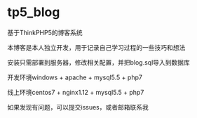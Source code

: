 # tp5_blog
基于ThinkPHP5的博客系统

本博客是本人独立开发，用于记录自己学习过程的一些技巧和想法


安装只需部署到服务器，修改相关配置，并把blog.sql导入到数据库

开发环境windows + apache + mysql5.5 + php7

线上环境centos7 + nginx1.12 + mysql5.5  + php7

如果发现有问题，可以提交issues，或者邮箱联系我